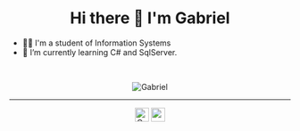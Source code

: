 <h1 align="center"> Hi there 👋 I'm Gabriel</h1>

- :technologist: I'm a student of Information Systems
- 🌱 I’m currently learning C# and SqlServer.

<br>

<p align="center">
  <img src="https://github-readme-stats.vercel.app/api?username=08Gabriel&show_icons=true&theme=tokyonight" alt="Gabriel"/> 
</p>

<hr>

<p align="center">
  <a href="https://linkedin.com/in/gabriel-silva-1982b7178" target="blank" ><img align="center" alt="Gabriel Silva"  src="https://cdn.jsdelivr.net/npm/simple-icons@3.0.1/icons/linkedin.svg" heigth="25" width="25"/></a>
  <a href="https://instagram.com/gabriel_psilva18" target="blank"><img align="center" src="https://cdn.jsdelivr.net/npm/simple-icons@3.0.1/icons/instagram.svg" alt="maykbrito" height="25" width="25"/></a>
</p>
